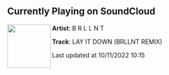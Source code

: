 ## Currently Playing on SoundCloud

[<img align="left" width="100" src="https://i1.sndcdn.com/artworks-wq4fNiAdIRkNjJXu-f3WxiQ-t500x500.jpg">](https://soundcloud.com/brill2ant/lay-it-down-brllnt-remix?in=brill2ant/sets/remixes-edits-vol-2)

**Artist**: B R L L N T 

**Track**: LAY IT DOWN (BRLLNT REMIX)

Last updated at 10/11/2022 10:15
